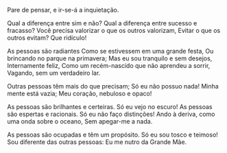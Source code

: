 Pare de pensar, e ir-se-á a inquietação.

Qual a diferença entre sim e não?
Qual a diferença entre sucesso e fracasso?
Você precisa valorizar o que os outros valorizam,
Evitar o que os outros evitam?
Que ridículo!

As pessoas são radiantes
Como se estivessem em uma grande festa,
Ou brincando no parque na primavera;
Mas eu sou tranquilo e sem desejos,
Internamente feliz,
Como um recém-nascido que não aprendeu a sorrir,
Vagando, sem um verdadeiro lar.

Outras pessoas têm mais do que precisam;
Só eu não possuo nada!
Minha mente está vazia;
Meu coração, nebuloso e opaco!

As pessoas são brilhantes e certeiras.
Só eu vejo no escuro!
As pessoas são espertas e racionais.
Só eu não faço distinções!
Ando à deriva, como uma onda sobre o oceano,
Sem apegar-me a nada.

As pessoas são ocupadas e têm um propósito.
Só eu sou tosco e teimoso!
Sou diferente das outras pessoas:
Eu me nutro da Grande Mãe.
